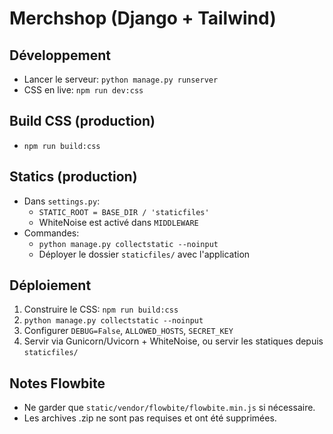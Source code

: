 # Merchshop (Django + Tailwind)

## Développement
- Lancer le serveur: `python manage.py runserver`
- CSS en live: `npm run dev:css`

## Build CSS (production)
- `npm run build:css`

## Statics (production)
- Dans `settings.py`:
  - `STATIC_ROOT = BASE_DIR / 'staticfiles'`
  - WhiteNoise est activé dans `MIDDLEWARE`
- Commandes:
  - `python manage.py collectstatic --noinput`
  - Déployer le dossier `staticfiles/` avec l'application

## Déploiement
1. Construire le CSS: `npm run build:css`
2. `python manage.py collectstatic --noinput`
3. Configurer `DEBUG=False`, `ALLOWED_HOSTS`, `SECRET_KEY`
4. Servir via Gunicorn/Uvicorn + WhiteNoise, ou servir les statiques depuis `staticfiles/`

## Notes Flowbite
- Ne garder que `static/vendor/flowbite/flowbite.min.js` si nécessaire.
- Les archives .zip ne sont pas requises et ont été supprimées.

